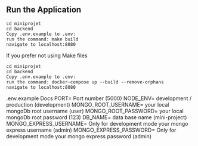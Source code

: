 ## Run the Application

```
cd miniprojet
cd backend
Copy .env.example to .env:
run the command: make build
navigate to localhost:8080
```

If you prefer not using Make files

```
cd miniprojet
cd backend
Copy .env.example to .env:
run the command: docker-compose up --build --remove-orphans
navigate to localhost:8080
```
.env.example Docs 
PORT= Port number (5000)
NODE_ENV= development / production (development)
MONGO_ROOT_USERNAME= your local mongoDb root username (user)
MONGO_ROOT_PASSWORD= your local mongoDb root password (123)
DB_NAME= data base name (mini-project)
MONGO_EXPRESS_USERNAME= Only for development mode your mongo express username (admin)
MONGO_EXPRESS_PASSWORD= Only for development mode your mongo express password (admin)